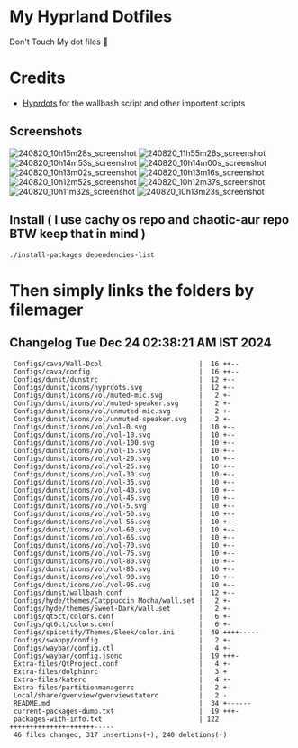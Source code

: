 # My Hyprland Dotfiles
  Don't Touch My dot files 🙂
 

# Credits
- [Hyprdots](https://github.com/prasanthrangan/hyprdots) for the wallbash script and other importent scripts

## Screenshots
![240820_10h15m28s_screenshot](https://github.com/user-attachments/assets/8aaad8cb-e78d-4759-a6ea-915c0e37c3b5)
![240820_11h55m26s_screenshot](https://github.com/user-attachments/assets/ae43e6e7-add8-498c-b259-99ba6df4f33b)
![240820_10h14m53s_screenshot](https://github.com/user-attachments/assets/a1a739b8-4838-4f06-98db-be918e2015af)
![240820_10h14m00s_screenshot](https://github.com/user-attachments/assets/5f267d64-b9d6-4261-8ef8-edfbc5ba6ec4)
![240820_10h13m02s_screenshot](https://github.com/user-attachments/assets/f5edfff4-af59-4760-b503-04198769a2ff)
![240820_10h13m16s_screenshot](https://github.com/user-attachments/assets/15880e4d-aacd-4680-9334-ea787826ddd7)
![240820_10h12m52s_screenshot](https://github.com/user-attachments/assets/21a78295-02d1-4c96-9a24-dcff256fe552)
![240820_10h12m37s_screenshot](https://github.com/user-attachments/assets/b9224ad0-5739-4cf5-ba1d-aea36b0a3b6a)
![240820_10h11m32s_screenshot](https://github.com/user-attachments/assets/53774a21-02a5-489a-bbb1-25ba0bdc697d)
![240820_10h13m23s_screenshot](https://github.com/user-attachments/assets/d07fb201-ba3b-4d7b-90a1-6f9f122a3e63)

## Install ( I use cachy os repo and chaotic-aur repo BTW keep that in mind )
``` ./install-packages dependencies-list ```

# Then simply links the folders by filemager
 
## Changelog Tue Dec 24 02:38:21 AM IST 2024
```
 Configs/cava/Wall-Dcol                        |  16 ++--
 Configs/cava/config                           |  16 ++--
 Configs/dunst/dunstrc                         |  12 +--
 Configs/dunst/icons/hyprdots.svg              |  12 +--
 Configs/dunst/icons/vol/muted-mic.svg         |   2 +-
 Configs/dunst/icons/vol/muted-speaker.svg     |   2 +-
 Configs/dunst/icons/vol/unmuted-mic.svg       |   2 +-
 Configs/dunst/icons/vol/unmuted-speaker.svg   |   2 +-
 Configs/dunst/icons/vol/vol-0.svg             |  10 +--
 Configs/dunst/icons/vol/vol-10.svg            |  10 +--
 Configs/dunst/icons/vol/vol-100.svg           |  10 +--
 Configs/dunst/icons/vol/vol-15.svg            |  10 +--
 Configs/dunst/icons/vol/vol-20.svg            |  10 +--
 Configs/dunst/icons/vol/vol-25.svg            |  10 +--
 Configs/dunst/icons/vol/vol-30.svg            |  10 +--
 Configs/dunst/icons/vol/vol-35.svg            |  10 +--
 Configs/dunst/icons/vol/vol-40.svg            |  10 +--
 Configs/dunst/icons/vol/vol-45.svg            |  10 +--
 Configs/dunst/icons/vol/vol-5.svg             |  10 +--
 Configs/dunst/icons/vol/vol-50.svg            |  10 +--
 Configs/dunst/icons/vol/vol-55.svg            |  10 +--
 Configs/dunst/icons/vol/vol-60.svg            |  10 +--
 Configs/dunst/icons/vol/vol-65.svg            |  10 +--
 Configs/dunst/icons/vol/vol-70.svg            |  10 +--
 Configs/dunst/icons/vol/vol-75.svg            |  10 +--
 Configs/dunst/icons/vol/vol-80.svg            |  10 +--
 Configs/dunst/icons/vol/vol-85.svg            |  10 +--
 Configs/dunst/icons/vol/vol-90.svg            |  10 +--
 Configs/dunst/icons/vol/vol-95.svg            |  10 +--
 Configs/dunst/wallbash.conf                   |  12 +--
 Configs/hyde/themes/Catppuccin Mocha/wall.set |   2 +-
 Configs/hyde/themes/Sweet-Dark/wall.set       |   2 +-
 Configs/qt5ct/colors.conf                     |   6 +-
 Configs/qt6ct/colors.conf                     |   6 +-
 Configs/spicetify/Themes/Sleek/color.ini      |  40 ++++-----
 Configs/swappy/config                         |   2 +-
 Configs/waybar/config.ctl                     |   4 +-
 Configs/waybar/config.jsonc                   |  19 +++-
 Extra-files/QtProject.conf                    |   4 +-
 Extra-files/dolphinrc                         |   3 +
 Extra-files/katerc                            |   4 +-
 Extra-files/partitionmanagerrc                |   2 +-
 Local/share/gwenview/gwenviewstaterc          |   2 -
 README.md                                     |  34 +------
 current-packages-dump.txt                     |  19 +++-
 packages-with-info.txt                        | 122 +++++++++++++++++++++-----
 46 files changed, 317 insertions(+), 240 deletions(-)
```
 
